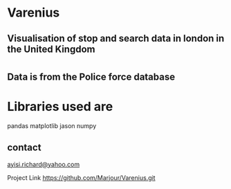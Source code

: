 # Varenius
## Visualisation of stop and search data in london in the United Kingdom
# 
## Data is from the Police force database
# Libraries used are 
pandas
matplotlib
jason
numpy


## contact
ayisi.richard@yahoo.com

Project Link
https://github.com/Marjour/Varenius.git


